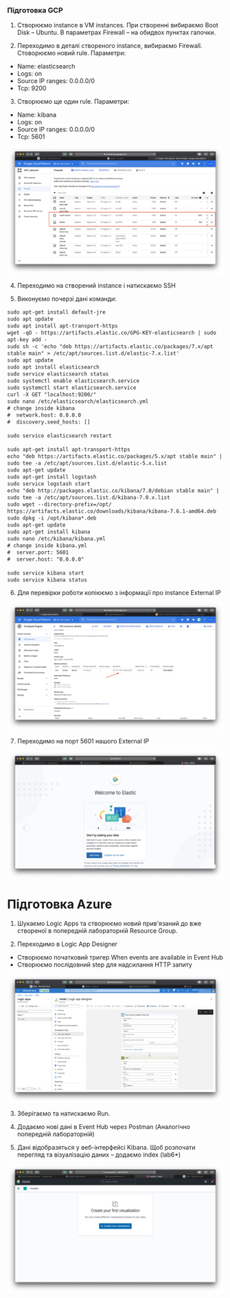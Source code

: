### Підготовка GCP

1. Створюємо instance в VM instances. При створенні вибираємо Boot Disk – Ubuntu. В параметрах Firewall – на обидвох пунктах галочки.

2. Переходимо в деталі створеного instance, вибираємо Firewall. Стоворюємо новий rule.
Параметри:
* Name: elasticsearch
* Logs: on
* Source IP ranges: 0.0.0.0/0
* Tcp: 9200

3. Створюємо ще один rule.
Параметри:
* Name: kibana
* Logs: on
* Source IP ranges: 0.0.0.0/0
* Tcp: 5601

![ssh-hd-insight](../img/6/1.png)

4. Переходимо на створений instance і натискаємо SSH

5. Виконуємо почерзі дані команди:
```
sudo apt-get install default-jre
sudo apt update
sudo apt install apt-transport-https
wget -qO - https://artifacts.elastic.co/GPG-KEY-elasticsearch | sudo apt-key add -
sudo sh -c 'echo "deb https://artifacts.elastic.co/packages/7.x/apt stable main" > /etc/apt/sources.list.d/elastic-7.x.list'
sudo apt update
sudo apt install elasticsearch
sudo service elasticsearch status
sudo systemctl enable elasticsearch.service
sudo systemctl start elasticsearch.service
curl -X GET "localhost:9200/"
sudo nano /etc/elasticsearch/elasticsearch.yml
# change inside kibana
#  network.host: 0.0.0.0
#  discovery.seed_hosts: []

sudo service elasticsearch restart

sudo apt-get install apt-transport-https
echo "deb https://artifacts.elastic.co/packages/5.x/apt stable main" | sudo tee -a /etc/apt/sources.list.d/elastic-5.x.list
sudo apt-get update
sudo apt-get install logstash
sudo service logstash start
echo "deb http://packages.elastic.co/kibana/7.0/debian stable main" | sudo tee -a /etc/apt/sources.list.d/kibana-7.0.x.list
sudo wget --directory-prefix=/opt/ https://artifacts.elastic.co/downloads/kibana/kibana-7.6.1-amd64.deb
sudo dpkg -i /opt/kibana*.deb
sudo apt-get update
sudo apt-get install kibana
sudo nano /etc/kibana/kibana.yml
# change inside kibana.yml
#  server.port: 5601
#  server.host: "0.0.0.0"

sudo service kibana start
sudo service kibana status
```

6. Для перевірки роботи копіюємо з інформації про instance External IP

![ssh-hd-insight](../img/6/2.png)

7. Переходимо на порт 5601 нашого External IP

![ssh-hd-insight](../img/6/3.png)

# Підготовка Azure

1. Шукаємо Logic Apps та створюємо новий прив'язаний до вже створеної в попередній лабораторній Resource Group.

2. Переходимо в Logic App Designer
* Створюємо початковий тригер When events are available in Event Hub
* Створюємо послідовний step для надсилання HTTP запиту

![ssh-hd-insight](../img/6/4.png)

3. Зберігаємо та натискаємо Run.

4. Додаємо нові дані в Event Hub через Postman (Аналогічно попередній лабораторній)

5. Дані відобразяться у веб-інтерфейсі Kibana. Щоб розпочати перегляд та візуалізацію даних – додаємо index (lab6*)

![ssh-hd-insight](../img/6/5.jpg)
